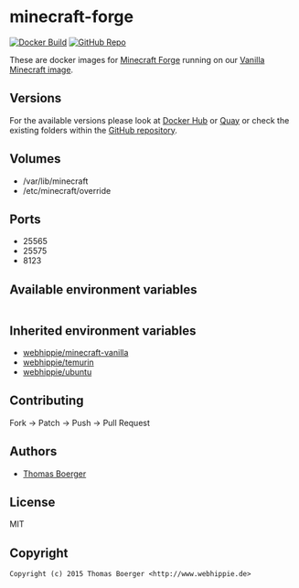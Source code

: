 # minecraft-forge

[![Docker Build](https://github.com/dockhippie/minecraft-forge/actions/workflows/docker.yml/badge.svg)](https://github.com/dockhippie/minecraft-forge/actions/workflows/docker.yml) [![GitHub Repo](https://img.shields.io/badge/github-repo-yellowgreen)](https://github.com/dockhippie/minecraft-forge)

These are docker images for [Minecraft Forge][upstream] running on our
[Vanilla Minecraft image][parent].

## Versions

For the available versions please look at [Docker Hub][dockerhub] or
[Quay][quayio] or check the existing folders within the
[GitHub repository][github].

## Volumes

*  /var/lib/minecraft
*  /etc/minecraft/override

## Ports

*  25565
*  25575
*  8123

## Available environment variables

```console

```

## Inherited environment variables

*  [webhippie/minecraft-vanilla](https://github.com/dockhippie/minecraft-vanilla#available-environment-variables)
*  [webhippie/temurin](https://github.com/dockhippie/temurin#available-environment-variables)
*  [webhippie/ubuntu](https://github.com/dockhippie/ubuntu#available-environment-variables)

## Contributing

Fork -> Patch -> Push -> Pull Request

## Authors

*  [Thomas Boerger](https://github.com/tboerger)

## License

MIT

## Copyright

```console
Copyright (c) 2015 Thomas Boerger <http://www.webhippie.de>
```

[upstream]: https://minecraft.net
[parent]: https://github.com/dockhippie/minecraft-vanilla
[dockerhub]: https://hub.docker.com/r/webhippie/minecraft-forge/tags
[quayio]: https://quay.io/repository/webhippie/minecraft-forge?tab=tags
[github]: https://github.com/dockhippie/minecraft-forge
